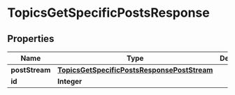 

# TopicsGetSpecificPostsResponse


## Properties

| Name | Type | Description | Notes |
|------------ | ------------- | ------------- | -------------|
|**postStream** | [**TopicsGetSpecificPostsResponsePostStream**](TopicsGetSpecificPostsResponsePostStream.md) |  |  [optional] |
|**id** | **Integer** |  |  [optional] |



